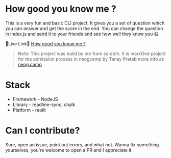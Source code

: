 # How good you know me ?

This is a very fun and basic CLI project, It gives you a set of question which you can answer and get the score in the end. You can change the question in index.js and send it to your friends and see how well they know you 😃

🔗Live Link🔗 [How good you know me ?](https://replit.com/@shobit1337/How-well-you-know-me-App?embed=1&output=1)

> Note: This project was build by me from scratch. It is markOne project for the admission process in neogcamp by Tanay Pratab more info at: [neog.camp](https://neog.camp)

# Stack

- Framework - NodeJS
- Library - readline-sync, chalk
- Platform - replit

# Can I contribute?

Sure, open an issue, point out errors, and what not. Wanna fix something yourselves, you're welcome to open a PR and I appreciate it.
